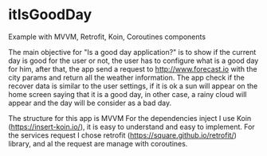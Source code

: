 # itIsGoodDay
Example with MVVM, Retrofit, Koin, Coroutines components


The main objective for "Is a good day application?" is to show if the current day is good for the user or not, the user has to configure what is a good day for him, after that, the app send a request to http://www.forecast.io with the city params and return all the weather information. The app check if the recover data is similar to the user settings, if it is ok a sun will appear on the home screen saying that it is a good day, in other case, a rainy cloud will appear and the day will be consider as a bad day.

The structure for this app is MVVM
For the dependencies inject I use Koin (https://insert-koin.io/), it is easy to understand and easy to implement.
For the services request I chose retrofit (https://square.github.io/retrofit/) library, and al the request are manage with coroutines.

